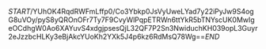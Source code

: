 $START$/YUhOK4RqdRWFmLffp0/Co3Ybkp0JsVyUweLYad7y22iPyJw9S4ogG8uVOy/pyS8yQROnOFr7Ty7F9CvyWlPqpETRWn6ttYkR5bTNYscUK0MwIgeOCdhgW0Ao6XAYuvS4xdgjpsesQjL32QF7P2Sn3NwiduchKH039opL3Guyr2eJzzbcHLKy3eBjAkcYUoKh2YXk5J4p6kz6RdMsQ78Wg==$END$